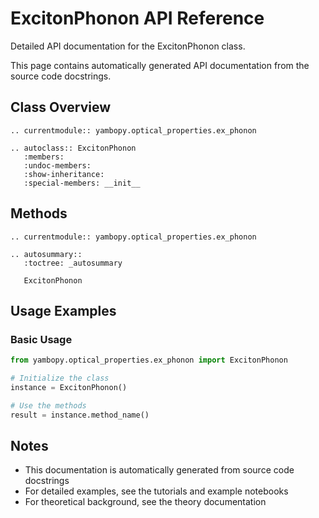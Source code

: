 # ExcitonPhonon API Reference

Detailed API documentation for the ExcitonPhonon class.

This page contains automatically generated API documentation from the source code docstrings.

## Class Overview

```{eval-rst}
.. currentmodule:: yambopy.optical_properties.ex_phonon

.. autoclass:: ExcitonPhonon
   :members:
   :undoc-members:
   :show-inheritance:
   :special-members: __init__
```

## Methods

```{eval-rst}
.. currentmodule:: yambopy.optical_properties.ex_phonon

.. autosummary::
   :toctree: _autosummary
   
   ExcitonPhonon
```

## Usage Examples

### Basic Usage

```python
from yambopy.optical_properties.ex_phonon import ExcitonPhonon

# Initialize the class
instance = ExcitonPhonon()

# Use the methods
result = instance.method_name()
```

## Notes

- This documentation is automatically generated from source code docstrings
- For detailed examples, see the tutorials and example notebooks
- For theoretical background, see the theory documentation
